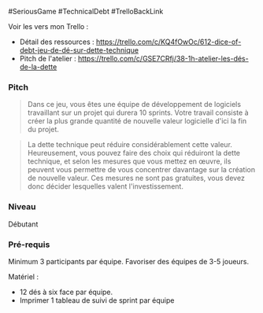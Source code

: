 #SeriousGame #TechnicalDebt #TrelloBackLink

Voir les vers mon Trello :
- Détail des ressources :  https://trello.com/c/KQ4fOwOc/612-dice-of-debt-jeu-de-dé-sur-dette-technique
- Pitch de l'atelier : https://trello.com/c/GSE7CRfj/38-1h-atelier-les-dés-de-la-dette

### Pitch

> Dans ce jeu, vous êtes une équipe de développement de logiciels travaillant sur un projet qui durera 10 sprints. Votre travail consiste à créer la plus grande quantité de nouvelle valeur logicielle d'ici la fin du projet.

> La dette technique peut réduire considérablement cette valeur. Heureusement, vous pouvez faire des choix qui réduiront la dette technique, et selon les mesures que vous mettez en œuvre, ils peuvent vous permettre de vous concentrer davantage sur la création de nouvelle valeur. Ces mesures ne sont pas gratuites, vous devez donc décider lesquelles valent l'investissement.

### Niveau

Débutant

### Pré-requis 

Minimum 3 participants par équipe. Favoriser des équipes de 3-5 joueurs.

Matériel : 

- 12 dés à six face par équipe.
- Imprimer 1 tableau de suivi de sprint par équipe

